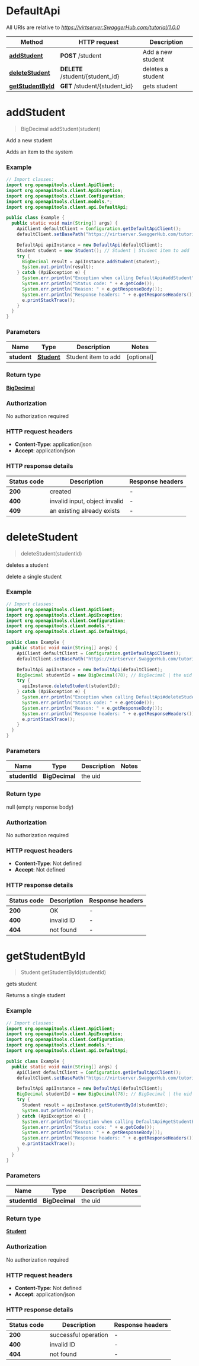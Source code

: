 # DefaultApi

All URIs are relative to *https://virtserver.SwaggerHub.com/tutorial/1.0.0*

Method | HTTP request | Description
------------- | ------------- | -------------
[**addStudent**](DefaultApi.md#addStudent) | **POST** /student | Add a new student
[**deleteStudent**](DefaultApi.md#deleteStudent) | **DELETE** /student/{student_id} | deletes a student
[**getStudentById**](DefaultApi.md#getStudentById) | **GET** /student/{student_id} | gets student


<a name="addStudent"></a>
# **addStudent**
> BigDecimal addStudent(student)

Add a new student

Adds an item to the system

### Example
```java
// Import classes:
import org.openapitools.client.ApiClient;
import org.openapitools.client.ApiException;
import org.openapitools.client.Configuration;
import org.openapitools.client.models.*;
import org.openapitools.client.api.DefaultApi;

public class Example {
  public static void main(String[] args) {
    ApiClient defaultClient = Configuration.getDefaultApiClient();
    defaultClient.setBasePath("https://virtserver.SwaggerHub.com/tutorial/1.0.0");

    DefaultApi apiInstance = new DefaultApi(defaultClient);
    Student student = new Student(); // Student | Student item to add
    try {
      BigDecimal result = apiInstance.addStudent(student);
      System.out.println(result);
    } catch (ApiException e) {
      System.err.println("Exception when calling DefaultApi#addStudent");
      System.err.println("Status code: " + e.getCode());
      System.err.println("Reason: " + e.getResponseBody());
      System.err.println("Response headers: " + e.getResponseHeaders());
      e.printStackTrace();
    }
  }
}
```

### Parameters

Name | Type | Description  | Notes
------------- | ------------- | ------------- | -------------
 **student** | [**Student**](Student.md)| Student item to add | [optional]

### Return type

[**BigDecimal**](BigDecimal.md)

### Authorization

No authorization required

### HTTP request headers

 - **Content-Type**: application/json
 - **Accept**: application/json

### HTTP response details
| Status code | Description | Response headers |
|-------------|-------------|------------------|
**200** | created |  -  |
**400** | invalid input, object invalid |  -  |
**409** | an existing already exists |  -  |

<a name="deleteStudent"></a>
# **deleteStudent**
> deleteStudent(studentId)

deletes a student

delete a single student 

### Example
```java
// Import classes:
import org.openapitools.client.ApiClient;
import org.openapitools.client.ApiException;
import org.openapitools.client.Configuration;
import org.openapitools.client.models.*;
import org.openapitools.client.api.DefaultApi;

public class Example {
  public static void main(String[] args) {
    ApiClient defaultClient = Configuration.getDefaultApiClient();
    defaultClient.setBasePath("https://virtserver.SwaggerHub.com/tutorial/1.0.0");

    DefaultApi apiInstance = new DefaultApi(defaultClient);
    BigDecimal studentId = new BigDecimal(78); // BigDecimal | the uid
    try {
      apiInstance.deleteStudent(studentId);
    } catch (ApiException e) {
      System.err.println("Exception when calling DefaultApi#deleteStudent");
      System.err.println("Status code: " + e.getCode());
      System.err.println("Reason: " + e.getResponseBody());
      System.err.println("Response headers: " + e.getResponseHeaders());
      e.printStackTrace();
    }
  }
}
```

### Parameters

Name | Type | Description  | Notes
------------- | ------------- | ------------- | -------------
 **studentId** | **BigDecimal**| the uid |

### Return type

null (empty response body)

### Authorization

No authorization required

### HTTP request headers

 - **Content-Type**: Not defined
 - **Accept**: Not defined

### HTTP response details
| Status code | Description | Response headers |
|-------------|-------------|------------------|
**200** | OK |  -  |
**400** | invalid ID |  -  |
**404** | not found |  -  |

<a name="getStudentById"></a>
# **getStudentById**
> Student getStudentById(studentId)

gets student

Returns a single student 

### Example
```java
// Import classes:
import org.openapitools.client.ApiClient;
import org.openapitools.client.ApiException;
import org.openapitools.client.Configuration;
import org.openapitools.client.models.*;
import org.openapitools.client.api.DefaultApi;

public class Example {
  public static void main(String[] args) {
    ApiClient defaultClient = Configuration.getDefaultApiClient();
    defaultClient.setBasePath("https://virtserver.SwaggerHub.com/tutorial/1.0.0");

    DefaultApi apiInstance = new DefaultApi(defaultClient);
    BigDecimal studentId = new BigDecimal(78); // BigDecimal | the uid
    try {
      Student result = apiInstance.getStudentById(studentId);
      System.out.println(result);
    } catch (ApiException e) {
      System.err.println("Exception when calling DefaultApi#getStudentById");
      System.err.println("Status code: " + e.getCode());
      System.err.println("Reason: " + e.getResponseBody());
      System.err.println("Response headers: " + e.getResponseHeaders());
      e.printStackTrace();
    }
  }
}
```

### Parameters

Name | Type | Description  | Notes
------------- | ------------- | ------------- | -------------
 **studentId** | **BigDecimal**| the uid |

### Return type

[**Student**](Student.md)

### Authorization

No authorization required

### HTTP request headers

 - **Content-Type**: Not defined
 - **Accept**: application/json

### HTTP response details
| Status code | Description | Response headers |
|-------------|-------------|------------------|
**200** | successful operation |  -  |
**400** | invalid ID |  -  |
**404** | not found |  -  |


